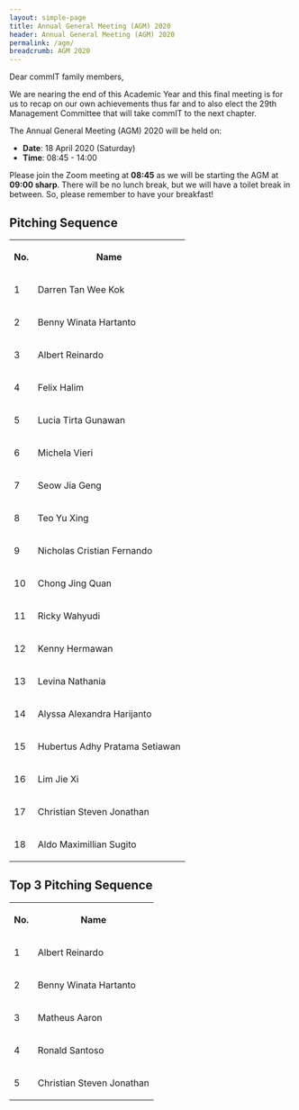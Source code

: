 ```yaml
---
layout: simple-page
title: Annual General Meeting (AGM) 2020
header: Annual General Meeting (AGM) 2020
permalink: /agm/
breadcrumb: AGM 2020
---
```


Dear commIT family members,

We are nearing the end of this Academic Year and this final meeting is for us to recap on our own achievements thus far and to also elect the 29th Management Committee that will take commIT to the next chapter.

The Annual General Meeting (AGM) 2020 will be held on:

* **Date**: 18 April 2020 (Saturday)
* **Time**: 08:45 - 14:00

Please join the Zoom meeting at **08:45** as we will be starting the AGM at **09:00 sharp**. There will be no lunch break, but we will have a toilet break in between. So, please remember to have your breakfast!

## Pitching Sequence
<table>
    <tbody>
        <tr>
            <th>
                <p>No.</p>
            </th>
            <th>
                <p>Name</p>
            </th>
        </tr>
        <tr>
            <td>
                <p>1</p>
            </td>
            <td>
                <p>Darren Tan Wee Kok</p>
            </td>
        </tr>
        <tr>
            <td>
                <p>2</p>
            </td>
            <td>
                <p>Benny Winata Hartanto</p>
            </td>
        </tr>
        <tr>
            <td>
                <p>3</p>
            </td>
            <td>
                <p>Albert Reinardo</p>
            </td>
        </tr>
        <tr>
            <td>
                <p>4</p>
            </td>
            <td>
                <p>Felix Halim</p>
            </td>
        </tr>
        <tr>
            <td>
                <p>5</p>
            </td>
            <td>
                <p>Lucia Tirta Gunawan</p>
            </td>
        </tr>
        <tr>
            <td>
                <p>6</p>
            </td>
            <td>
                <p>Michela Vieri</p>
            </td>
        </tr>
        <tr>
            <td>
                <p>7</p>
            </td>
            <td>
                <p>Seow Jia Geng</p>
            </td>
        </tr>
        <tr>
            <td>
                <p>8</p>
            </td>
            <td>
                <p>Teo Yu Xing</p>
            </td>
        </tr>
        <tr>
            <td>
                <p>9</p>
            </td>
            <td>
                <p>Nicholas Cristian Fernando</p>
            </td>
        </tr>
        <tr>
            <td>
                <p>10</p>
            </td>
            <td>
                <p>Chong Jing Quan</p>
            </td>
        </tr>
        <tr>
            <td>
                <p>11</p>
            </td>
            <td>
                <p>Ricky Wahyudi</p>
            </td>
        </tr>
        <tr>
            <td>
                <p>12</p>
            </td>
            <td>
                <p>Kenny Hermawan</p>
            </td>
        </tr>
        <tr>
            <td>
                <p>13</p>
            </td>
            <td>
                <p>Levina Nathania</p>
            </td>
        </tr>
        <tr>
            <td>
                <p>14</p>
            </td>
            <td>
                <p>Alyssa Alexandra Harijanto</p>
            </td>
        </tr>
        <tr>
            <td>
                <p>15</p>
            </td>
            <td>
                <p>Hubertus Adhy Pratama Setiawan</p>
            </td>
        </tr>
        <tr>
            <td>
                <p>16</p>
            </td>
            <td>
                <p>Lim Jie Xi</p>
            </td>
        </tr>
        <tr>
            <td>
                <p>17</p>
            </td>
            <td>
                <p>Christian Steven Jonathan</p>
            </td>
        </tr>
        <tr>
            <td>
                <p>18</p>
            </td>
            <td>
                <p>Aldo Maximillian Sugito</p>
            </td>
        </tr>
    </tbody>
</table>

## Top 3 Pitching Sequence
<table>
    <tbody>
        <tr>
            <th>
                <p>No.</p>
            </th>
            <th>
                <p>Name</p>
            </th>
        </tr>
        <tr>
            <td>
                <p>1</p>
            </td>
            <td>
                <p>Albert Reinardo</p>
            </td>
        </tr>
        <tr>
            <td>
                <p>2</p>
            </td>
            <td>
                <p>Benny Winata Hartanto</p>
            </td>
        </tr>
        <tr>
            <td>
                <p>3</p>
            </td>
            <td>
                <p>Matheus Aaron</p>
            </td>
        </tr>
        <tr>
            <td>
                <p>4</p>
            </td>
            <td>
                <p>Ronald Santoso</p>
            </td>
        </tr>
        <tr>
            <td>
                <p>5</p>
            </td>
            <td>
                <p>Christian Steven Jonathan</p>
            </td>
        </tr>
    </tbody>
</table>
